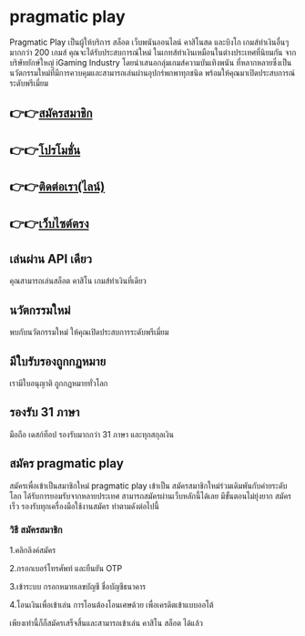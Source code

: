 # pragmatic play

Pragmatic Play เป็นผู้ให้บริการ สล็อต เว็บพนันออนไลน์ คาสิโนสด และบิงโก เกมส์ทำเงินอื่นๆ มากกว่า 200 เกมส์ คุณจะได้รับประสบการณ์ใหม่
ในเกทส์ทำเงินเหมือนในต่างประเทศที่นิยมกัน จากบริษัทยักษ์ใหญ่ iGaming Industry โดยนำเสนอกลุ่มเกมส์ความบันเทิงพนัน ที่หลากหลายซึ่งเป็นนวัตกรรมใหม่ที่มีการควบคุมและสามารถเล่นผ่านอุปกร์พกพาทุกชนิด พร้อมให้คุณมาเปิดประสบการณ์ระดับพรีเมี่ยม

<h2>👉👉<a href="https://queenclub88.com/?register=true">สมัครสมาชิก</a></h2>
<h2>👉👉<a href="https://queenclub88.com/promotion">โปรโมชั่น</a></h2>
<h2>👉👉<a href="https://lin.ee/HrGLhgB">ติดต่อเรา(ไลน์)</a></h2>
<h2>👉👉<a href="https://queenclub88.com/">เว็บไซต์ตรง</a></h2>

<h2>เล่นผ่าน API เดียว</h2>

คุณสามารถเล่นสล็อต คาสิโน เกมส์ทำเงินที่เดียว

<h2>นวัตกรรมใหม่</h2>

พบกับนวัตกรรมใหม่ ให้คุณเปิดประสบการระดับพรีเมี่ยม

<h2>มีใบรับรองถูกกฏหมาย</h2>

เรามีใบอนุญาติ ถูกกฏหมายทั่วโลก

<h2>รองรับ 31 ภาษา</h2>

มือถือ เดสก์ท็อป รองรับมากกว่า 31 ภาษา และทุกสกุลเงิน

<h2>สมัคร pragmatic play</h2>

สมัครเพื่อเข้าเป็นสมาชิกใหม่ pragmatic play เข้าเป็น สมัครสมาชิกใหม่ร่วมเดิมพันกับค่ายระดับโลก ได้รับการยอมรับจากหลายประเทศ สามารถสมัครผ่านเว็บหลักนี้ได้เลย มีขั้นตอนไม่ยุ่งยาก สมัครเร็ว รองรับทุกเครื่องมือใช้งานสมัคร ทำตามดังต่อไปนี้

<h3>วิธี สมัครสมาชิก</h3>

1.คลิกลิงค์สมัคร

2.กรอกเบอร์โทรศัพท์ และยืนยัน OTP

3.เข้าระบบ กรอกหมายเลขบัญชี ชื่อบัญชีธนาคาร

4.โอนเงินเพื่อเข้าเล่น การโอนต้องโอนเศษด้วย เพื่อเครดิตเข้าแบบออโต้

เพียงเท่านี้ก็ก็สมัครเสร็จสิ้นและสามารถเข้าเล่น คาสิโน สล็อต ได้แล้ว
